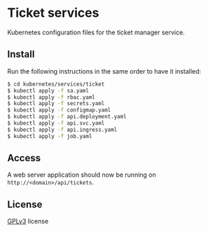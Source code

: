 # Ticket services

Kubernetes configuration files for the ticket manager service.

## Install

Run the following instructions in the same order to have it installed:

```bash
$ cd kubernetes/services/ticket
$ kubectl apply -f sa.yaml
$ kubectl apply -f rbac.yaml
$ kubectl apply -f secrets.yaml
$ kubectl apply -f configmap.yaml
$ kubectl apply -f api.deployment.yaml
$ kubectl apply -f api.svc.yaml
$ kubectl apply -f api.ingress.yaml
$ kubectl apply -f job.yaml
```

## Access

A web server application should now be running on ```http://<domain>/api/tickets```.

## License

[GPLv3](LICENSE) license
